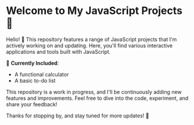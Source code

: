 # Welcome to My JavaScript Projects 🌟

Hello! 👋 This repository features a range of JavaScript projects that I'm actively working on and updating. Here, you'll find various interactive applications and tools built with JavaScript.

🔧 **Currently Included**:
- A functional calculator
- A basic to-do list

This repository is a work in progress, and I'll be continuously adding new features and improvements. Feel free to dive into the code, experiment, and share your feedback!

Thanks for stopping by, and stay tuned for more updates! 🚀
